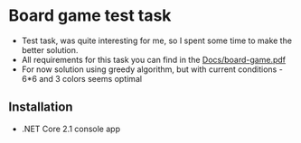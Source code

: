 # Board game test task
* Test task, was quite interesting for me, so I spent some time to make the better solution.
* All requirements for this task you can find in the [Docs/board-game.pdf](https://github.com/fonbrauzen/BoardGameTestTask/blob/master/BoardGameTestTaskApp/Docs/board-game.pdf)
* For now solution using greedy algorithm, but with current conditions - 6*6 and 3 colors seems optimal

## Installation
* .NET Core 2.1 console app
